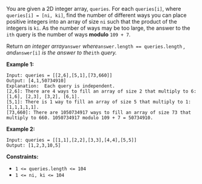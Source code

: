 You are given a 2D integer array, `queries`. For each `queries[i]`, where
`queries[i] = [ni, ki]`, find the number of different ways you can place
positive integers into an array of size `ni` such that the product of the
integers is `ki`. As the number of ways may be too large, the answer to the
`ith` query is the number of ways **modulo** `109 + 7`.

Return _an integer array_`answer` _where_`answer.length == queries.length` _,
and_`answer[i]` _is the answer to the_`ith` _query._



**Example 1:**

    
    
    Input: queries = [[2,6],[5,1],[73,660]]
    Output: [4,1,50734910]
    Explanation:  Each query is independent.
    [2,6]: There are 4 ways to fill an array of size 2 that multiply to 6: [1,6], [2,3], [3,2], [6,1].
    [5,1]: There is 1 way to fill an array of size 5 that multiply to 1: [1,1,1,1,1].
    [73,660]: There are 1050734917 ways to fill an array of size 73 that multiply to 660. 1050734917 modulo 109 + 7 = 50734910.
    

**Example 2:**

    
    
    Input: queries = [[1,1],[2,2],[3,3],[4,4],[5,5]]
    Output: [1,2,3,10,5]
    



**Constraints:**

  * `1 <= queries.length <= 104 `
  * `1 <= ni, ki <= 104`

